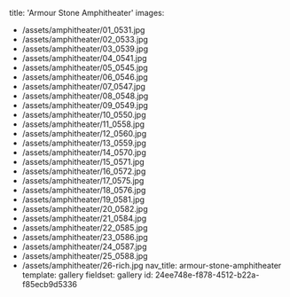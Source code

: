 title: 'Armour Stone Amphitheater'
images:
  - /assets/amphitheater/01_0531.jpg
  - /assets/amphitheater/02_0533.jpg
  - /assets/amphitheater/03_0539.jpg
  - /assets/amphitheater/04_0541.jpg
  - /assets/amphitheater/05_0545.jpg
  - /assets/amphitheater/06_0546.jpg
  - /assets/amphitheater/07_0547.jpg
  - /assets/amphitheater/08_0548.jpg
  - /assets/amphitheater/09_0549.jpg
  - /assets/amphitheater/10_0550.jpg
  - /assets/amphitheater/11_0558.jpg
  - /assets/amphitheater/12_0560.jpg
  - /assets/amphitheater/13_0559.jpg
  - /assets/amphitheater/14_0570.jpg
  - /assets/amphitheater/15_0571.jpg
  - /assets/amphitheater/16_0572.jpg
  - /assets/amphitheater/17_0575.jpg
  - /assets/amphitheater/18_0576.jpg
  - /assets/amphitheater/19_0581.jpg
  - /assets/amphitheater/20_0582.jpg
  - /assets/amphitheater/21_0584.jpg
  - /assets/amphitheater/22_0585.jpg
  - /assets/amphitheater/23_0586.jpg
  - /assets/amphitheater/24_0587.jpg
  - /assets/amphitheater/25_0588.jpg
  - /assets/amphitheater/26-rich.jpg
nav_title: armour-stone-amphitheater
template: gallery
fieldset: gallery
id: 24ee748e-f878-4512-b22a-f85ecb9d5336
